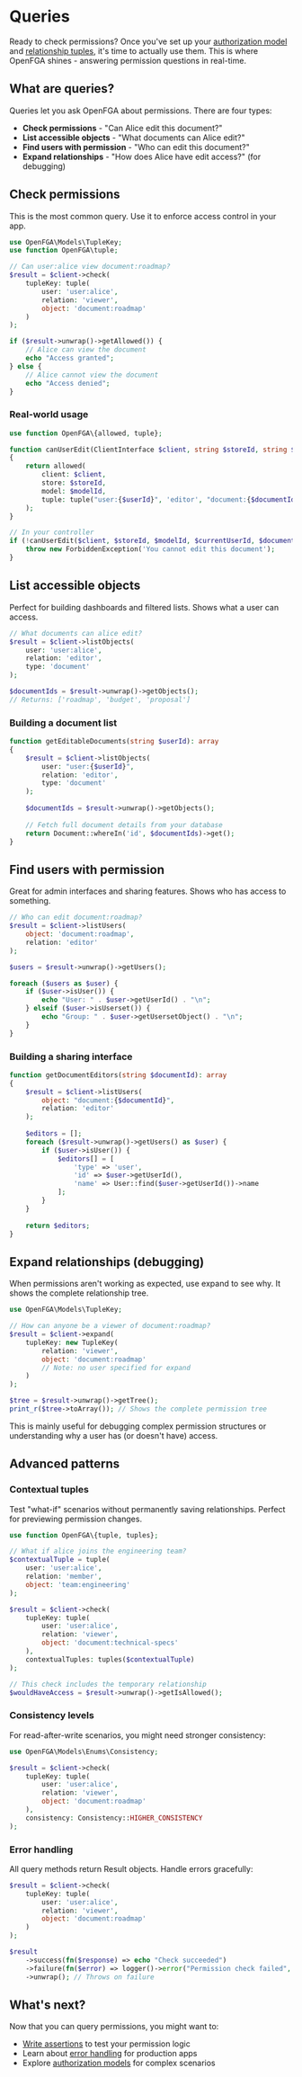 # Queries

Ready to check permissions? Once you've set up your [authorization model](Models.md) and [relationship tuples](Tuples.md), it's time to actually use them. This is where OpenFGA shines - answering permission questions in real-time.

## What are queries?

Queries let you ask OpenFGA about permissions. There are four types:

- **Check permissions** - "Can Alice edit this document?"
- **List accessible objects** - "What documents can Alice edit?"
- **Find users with permission** - "Who can edit this document?"
- **Expand relationships** - "How does Alice have edit access?" (for debugging)

## Check permissions

This is the most common query. Use it to enforce access control in your app.

```php
use OpenFGA\Models\TupleKey;
use function OpenFGA\tuple;

// Can user:alice view document:roadmap?
$result = $client->check(
    tupleKey: tuple(
        user: 'user:alice',
        relation: 'viewer',
        object: 'document:roadmap'
    )
);

if ($result->unwrap()->getAllowed()) {
    // Alice can view the document
    echo "Access granted";
} else {
    // Alice cannot view the document
    echo "Access denied";
}
```

### Real-world usage

```php
use function OpenFGA\{allowed, tuple};

function canUserEdit(ClientInterface $client, string $storeId, string $modelId, string $userId, string $documentId): bool 
{
    return allowed(
        client: $client,
        store: $storeId,
        model: $modelId,
        tuple: tuple("user:{$userId}", 'editor', "document:{$documentId}")
    );
}

// In your controller
if (!canUserEdit($client, $storeId, $modelId, $currentUserId, $documentId)) {
    throw new ForbiddenException('You cannot edit this document');
}
```

## List accessible objects

Perfect for building dashboards and filtered lists. Shows what a user can access.

```php
// What documents can alice edit?
$result = $client->listObjects(
    user: 'user:alice',
    relation: 'editor',
    type: 'document'
);

$documentIds = $result->unwrap()->getObjects();
// Returns: ['roadmap', 'budget', 'proposal']
```

### Building a document list

```php
function getEditableDocuments(string $userId): array 
{
    $result = $client->listObjects(
        user: "user:{$userId}",
        relation: 'editor',
        type: 'document'
    );
    
    $documentIds = $result->unwrap()->getObjects();
    
    // Fetch full document details from your database
    return Document::whereIn('id', $documentIds)->get();
}
```

## Find users with permission

Great for admin interfaces and sharing features. Shows who has access to something.

```php
// Who can edit document:roadmap?
$result = $client->listUsers(
    object: 'document:roadmap',
    relation: 'editor'
);

$users = $result->unwrap()->getUsers();

foreach ($users as $user) {
    if ($user->isUser()) {
        echo "User: " . $user->getUserId() . "\n";
    } elseif ($user->isUserset()) {
        echo "Group: " . $user->getUsersetObject() . "\n";
    }
}
```

### Building a sharing interface

```php
function getDocumentEditors(string $documentId): array 
{
    $result = $client->listUsers(
        object: "document:{$documentId}",
        relation: 'editor'
    );
    
    $editors = [];
    foreach ($result->unwrap()->getUsers() as $user) {
        if ($user->isUser()) {
            $editors[] = [
                'type' => 'user',
                'id' => $user->getUserId(),
                'name' => User::find($user->getUserId())->name
            ];
        }
    }
    
    return $editors;
}
```

## Expand relationships (debugging)

When permissions aren't working as expected, use expand to see why. It shows the complete relationship tree.

```php
use OpenFGA\Models\TupleKey;

// How can anyone be a viewer of document:roadmap?
$result = $client->expand(
    tupleKey: new TupleKey(
        relation: 'viewer',
        object: 'document:roadmap'
        // Note: no user specified for expand
    )
);

$tree = $result->unwrap()->getTree();
print_r($tree->toArray()); // Shows the complete permission tree
```

This is mainly useful for debugging complex permission structures or understanding why a user has (or doesn't have) access.

## Advanced patterns

### Contextual tuples

Test "what-if" scenarios without permanently saving relationships. Perfect for previewing permission changes.

```php
use function OpenFGA\{tuple, tuples};

// What if alice joins the engineering team?
$contextualTuple = tuple(
    user: 'user:alice',
    relation: 'member', 
    object: 'team:engineering'
);

$result = $client->check(
    tupleKey: tuple(
        user: 'user:alice',
        relation: 'viewer',
        object: 'document:technical-specs'
    ),
    contextualTuples: tuples($contextualTuple)
);

// This check includes the temporary relationship
$wouldHaveAccess = $result->unwrap()->getIsAllowed();
```

### Consistency levels

For read-after-write scenarios, you might need stronger consistency:

```php
use OpenFGA\Models\Enums\Consistency;

$result = $client->check(
    tupleKey: tuple(
        user: 'user:alice',
        relation: 'viewer',
        object: 'document:roadmap'
    ),
    consistency: Consistency::HIGHER_CONSISTENCY
);
```

### Error handling

All query methods return Result objects. Handle errors gracefully:

```php
$result = $client->check(
    tupleKey: tuple(
        user: 'user:alice',
        relation: 'viewer', 
        object: 'document:roadmap'
    )
);

$result
    ->success(fn($response) => echo "Check succeeded")
    ->failure(fn($error) => logger()->error("Permission check failed", ['error' => $error]))
    ->unwrap(); // Throws on failure
```

## What's next?

Now that you can query permissions, you might want to:

- [Write assertions](Assertions.md) to test your permission logic
- Learn about [error handling](Results.md) for production apps
- Explore [authorization models](Models.md) for complex scenarios
